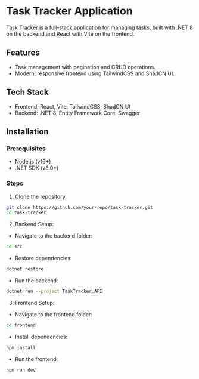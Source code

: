 # Task Tracker Application
Task Tracker is a full-stack application for managing tasks, built with .NET 8 on the backend and React with Vite on the frontend.

## Features
- Task management with pagination and CRUD operations.
- Modern, responsive frontend using TailwindCSS and ShadCN UI.

## Tech Stack
- Frontend: React, Vite, TailwindCSS, ShadCN UI
- Backend: .NET 8, Entity Framework Core, Swagger

## Installation
### Prerequisites
- Node.js (v16+)
- .NET SDK (v8.0+)

### Steps
1. Clone the repository:
```bash
git clone https://github.com/your-repo/task-tracker.git
cd task-tracker
```

2. Backend Setup:
- Navigate to the backend folder:
```bash
cd src
```
- Restore dependencies:
```bash
dotnet restore
```
- Run the backend:
```bash
dotnet run --project TaskTracker.API
```

3. Frontend Setup:
- Navigate to the frontend folder:
```bash
cd frontend
```

- Install dependencies:
```bash
npm install
```

- Run the frontend:
```bash
npm run dev
```